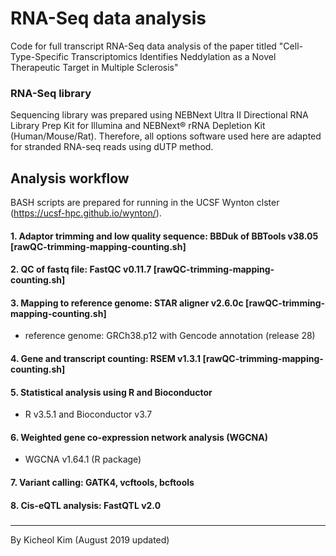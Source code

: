 # RNA-Seq data analysis
Code for full transcript RNA-Seq data analysis of the paper titled "Cell-Type-Specific Transcriptomics Identifies Neddylation as a Novel Therapeutic Target in Multiple Sclerosis"

### RNA-Seq library
Sequencing library was prepared using NEBNext Ultra II Directional RNA Library Prep Kit for Illumina and NEBNext® rRNA Depletion Kit (Human/Mouse/Rat). Therefore, all options software used here are adapted for stranded RNA-seq reads using dUTP method.

## Analysis workflow
BASH scripts are prepared for running in the UCSF Wynton clster (https://ucsf-hpc.github.io/wynton/).


#### 1. Adaptor trimming and low quality sequence: BBDuk of BBTools v38.05 [rawQC-trimming-mapping-counting.sh]
#### 2. QC of fastq file: FastQC v0.11.7 [rawQC-trimming-mapping-counting.sh]
#### 3. Mapping to reference genome: STAR aligner v2.6.0c [rawQC-trimming-mapping-counting.sh]
- reference genome: GRCh38.p12 with Gencode annotation (release 28)
#### 4. Gene and transcript counting: RSEM v1.3.1 [rawQC-trimming-mapping-counting.sh]
#### 5. Statistical analysis using R and Bioconductor 
- R v3.5.1 and Bioconductor v3.7
#### 6. Weighted gene co-expression network analysis (WGCNA)
- WGCNA v1.64.1 (R package)
#### 7. Variant calling: GATK4, vcftools, bcftools
#### 8. Cis-eQTL analysis: FastQTL v2.0

### 


-----
By Kicheol Kim (August 2019 updated)
